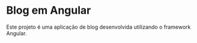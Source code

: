 # Blog em Angular

Este projeto é uma aplicação de blog desenvolvida utilizando o framework Angular.